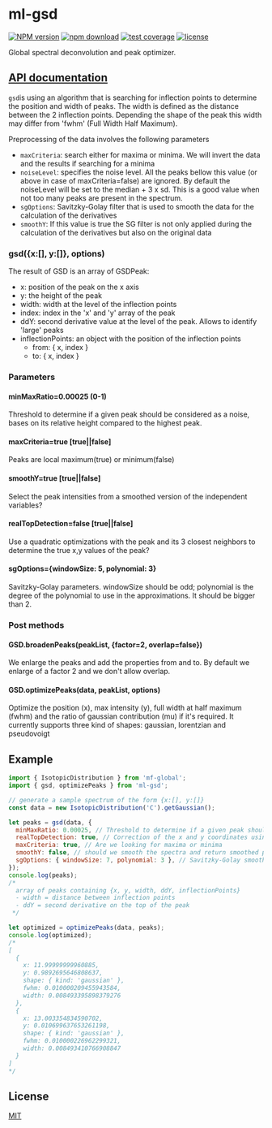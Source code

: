 # ml-gsd

[![NPM version](https://img.shields.io/npm/v/ml-gsd.svg)](https://www.npmjs.com/package/ml-gsd)
[![npm download](https://img.shields.io/npm/dm/ml-gsd.svg)](https://www.npmjs.com/package/ml-gsd)
[![test coverage](https://img.shields.io/codecov/c/github/mljs/global-spectral-deconvolution.svg)](https://codecov.io/gh/mljs/global-spectral-deconvolution)
[![license](https://img.shields.io/npm/l/ml-gsd.svg)](https://github.com/mljs/global-spectral-deconvolution/blob/main/LICENSE)

Global spectral deconvolution and peak optimizer.

## [API documentation](http://mljs.github.io/global-spectral-deconvolution/)

`gsd`is using an algorithm that is searching for inflection points to determine the position and width of peaks. The width is defined as the distance between the 2 inflection points. Depending the shape of the peak this width may differ from 'fwhm' (Full Width Half Maximum).

Preprocessing of the data involves the following parameters

- `maxCriteria`: search either for maxima or minima. We will invert the data and the results if searching for a minima
- `noiseLevel`: specifies the noise level. All the peaks bellow this value (or above in case of maxCriteria=false) are ignored. By default the noiseLevel will be set to the median + 3 x sd. This is a good value when not too many peaks are present in the spectrum.
- `sgOptions`: Savitzky-Golay filter that is used to smooth the data for the calculation of the derivatives
- `smoothY`: If this value is true the SG filter is not only applied during the calculation of the derivatives but also on the original data

### gsd({x:[], y:[]}, options)

The result of GSD is an array of GSDPeak:

- x: position of the peak on the x axis
- y: the height of the peak
- width: width at the level of the inflection points
- index: index in the 'x' and 'y' array of the peak
- ddY: second derivative value at the level of the peak. Allows to identify 'large' peaks
- inflectionPoints: an object with the position of the inflection points
  - from: { x, index }
  - to: { x, index }

### Parameters

#### minMaxRatio=0.00025 (0-1)

Threshold to determine if a given peak should be considered as a noise, bases on its relative height compared to the highest peak.

#### maxCriteria=true [true||false]

Peaks are local maximum(true) or minimum(false)

#### smoothY=true [true||false]

Select the peak intensities from a smoothed version of the independent variables?

#### realTopDetection=false [true||false]

Use a quadratic optimizations with the peak and its 3 closest neighbors to determine the true x,y values of the peak?

#### sgOptions={windowSize: 5, polynomial: 3}

Savitzky-Golay parameters. windowSize should be odd; polynomial is the degree of the polynomial to use in the approximations. It should be bigger than 2.

### Post methods

#### GSD.broadenPeaks(peakList, {factor=2, overlap=false})

We enlarge the peaks and add the properties from and to.
By default we enlarge of a factor 2 and we don't allow overlap.

#### GSD.optimizePeaks(data, peakList, options)

Optimize the position (x), max intensity (y), full width at half maximum (fwhm) and the ratio of gaussian contribution (mu) if it's required. It currently supports three kind of shapes: gaussian, lorentzian and pseudovoigt

## Example

```js
import { IsotopicDistribution } from 'mf-global';
import { gsd, optimizePeaks } from 'ml-gsd';

// generate a sample spectrum of the form {x:[], y:[]}
const data = new IsotopicDistribution('C').getGaussian();

let peaks = gsd(data, {
  minMaxRatio: 0.00025, // Threshold to determine if a given peak should be considered as a noise
  realTopDetection: true, // Correction of the x and y coordinates using a quadratic optimizations
  maxCriteria: true, // Are we looking for maxima or minima
  smoothY: false, // should we smooth the spectra and return smoothed peaks ? Default false.
  sgOptions: { windowSize: 7, polynomial: 3 }, // Savitzky-Golay smoothing parameters for first and second derivative calculation
});
console.log(peaks);
/*
  array of peaks containing {x, y, width, ddY, inflectionPoints}
  - width = distance between inflection points
  - ddY = second derivative on the top of the peak
 */

let optimized = optimizePeaks(data, peaks);
console.log(optimized);
/*
[
  {
    x: 11.99999999960885,
    y: 0.9892695646808637,
    shape: { kind: 'gaussian' },
    fwhm: 0.010000209455943584,
    width: 0.008493395898379276
  },
  {
    x: 13.003354834590702,
    y: 0.010699637653261198,
    shape: { kind: 'gaussian' },
    fwhm: 0.010000226962299321,
    width: 0.008493410766908847
  }
]
*/
```

## License

[MIT](./LICENSE)
